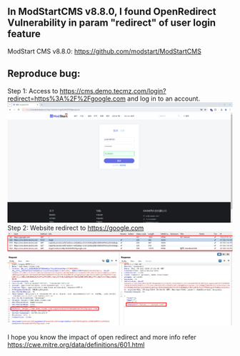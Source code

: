 ## In ModStartCMS v8.8.0, I found OpenRedirect Vulnerability in param "redirect" of user login feature </br>

ModStart CMS v8.8.0: https://github.com/modstart/ModStartCMS</br>
## Reproduce bug:</br>
Step 1: Access to https://cms.demo.tecmz.com/login?redirect=https%3A%2F%2Fgoogle.com and log in to an account. </br>
![Alt text](ModStart3.png)
</br>Step 2: Website redirect to https://google.com </br>
![Alt text](ModStart4.png)

I hope you know the impact of open redirect and more info refer</br>
https://cwe.mitre.org/data/definitions/601.html
